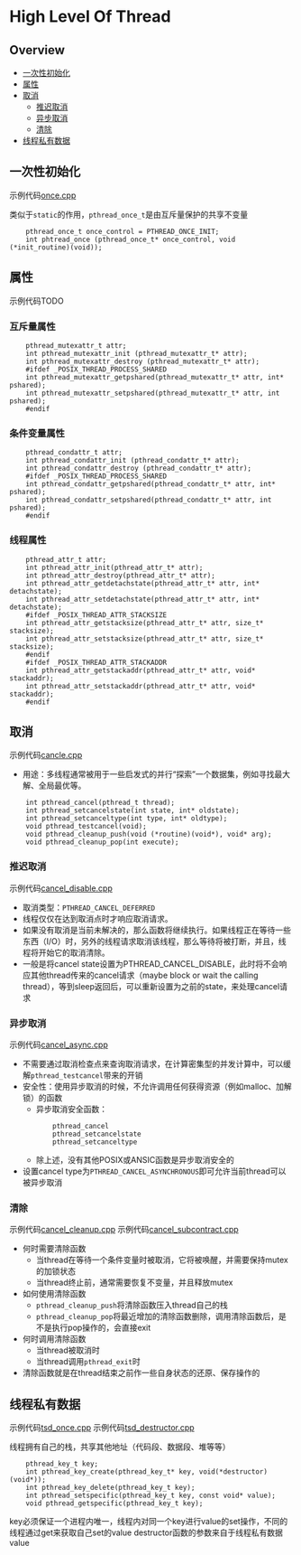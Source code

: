 # High Level Of Thread

## Overview
* [一次性初始化](#ch1)
* [属性](#ch2)
* [取消](#ch3)
    * [推迟取消](#ch3.1)
    * [异步取消](#ch3.2)
    * [清除](#ch3.3)
* [线程私有数据](#ch4)

<h2 id="ch1">一次性初始化</h2>

示例代码[once.cpp](https://github.com/XiaokeFeng/notes/blob/master/MultiThread/src/once.cpp)

类似于`static`的作用，`pthread_once_t`是由互斥量保护的共享不变量

```
    pthread_once_t once_control = PTHREAD_ONCE_INIT;
    int phtread_once (pthread_once_t* once_control, void (*init_routine)(void));
```

<h2 id="ch2">属性</h2>

示例代码TODO

### 互斥量属性
```
    pthread_mutexattr_t attr;
    int pthread_mutexattr_init (pthread_mutexattr_t* attr);
    int pthread_mutexattr_destroy (pthread_mutexattr_t* attr);
    #ifdef _POSIX_THREAD_PROCESS_SHARED
    int pthread_mutexattr_getpshared(pthread_mutexattr_t* attr, int* pshared);
    int pthread_mutexattr_setpshared(pthread_mutexattr_t* attr, int pshared);
    #endif
```

### 条件变量属性
```
    pthread_condattr_t attr;
    int pthread_condattr_init (pthread_condattr_t* attr);
    int pthread_condattr_destroy (pthread_condattr_t* attr);
    #ifdef _POSIX_THREAD_PROCESS_SHARED
    int pthread_condattr_getpshared(pthread_condattr_t* attr, int* pshared);
    int pthread_condattr_setpshared(pthread_condattr_t* attr, int pshared);
    #endif
```

### 线程属性
```
    pthread_attr_t attr;
    int pthread_attr_init(pthread_attr_t* attr);
    int pthread_attr_destroy(pthread_attr_t* attr);
    int pthread_attr_getdetachstate(pthread_attr_t* attr, int* detachstate);
    int pthread_attr_setdetachstate(pthread_attr_t* attr, int* detachstate);
    #ifdef _POSIX_THREAD_ATTR_STACKSIZE
    int pthread_attr_getstacksize(pthread_attr_t* attr, size_t* stacksize);
    int pthread_attr_setstacksize(pthread_attr_t* attr, size_t* stacksize);
    #endif
    #ifdef _POSIX_THREAD_ATTR_STACKADDR
    int pthread_attr_getstackaddr(pthread_attr_t* attr, void* stackaddr);
    int pthread_attr_setstackaddr(pthread_attr_t* attr, void* stackaddr);
    #endif
```

<h2 id="ch3">取消</h2>

示例代码[cancle.cpp](https://github.com/XiaokeFeng/notes/blob/master/MultiThread/src/cancel.cpp)

* 用途：多线程通常被用于一些启发式的并行“探索”一个数据集，例如寻找最大解、全局最优等。

```
    int pthread_cancel(pthread_t thread);
    int pthread_setcancelstate(int state, int* oldstate);
    int pthread_setcanceltype(int type, int* oldtype);
    void pthread_testcancel(void);
    void pthread_cleanup_push(void (*routine)(void*), void* arg);
    void pthread_cleanup_pop(int execute);
```

<h3 id="ch3.1">推迟取消</h3>

示例代码[cancel\_disable.cpp](https://github.com/XiaokeFeng/notes/blob/master/MultiThread/src/cancel_disable.cpp)

* 取消类型：`PTHREAD_CANCEL_DEFERRED`
* 线程仅仅在达到取消点时才响应取消请求。
* 如果没有取消是当前未解决的，那么函数将继续执行。如果线程正在等待一些东西（I/O）时，另外的线程请求取消该线程，那么等待将被打断，并且，线程将开始它的取消清除。
* 一般是将cancel state设置为PTHREAD\_CANCEL\_DISABLE，此时将不会响应其他thread传来的cancel请求（maybe block or wait the calling thread），等到sleep返回后，可以重新设置为之前的state，来处理cancel请求

<h3 id="ch3.2">异步取消</h3>

示例代码[cancel\_async.cpp](https://github.com/XiaokeFeng/notes/blob/master/MultiThread/src/cancel_async.cpp)

* 不需要通过取消检查点来查询取消请求，在计算密集型的并发计算中，可以缓解`pthread_testcancel`带来的开销
* 安全性：使用异步取消的时候，不允许调用任何获得资源（例如malloc、加解锁）的函数
    * 异步取消安全函数：
        ```
            pthread_cancel
            pthread_setcancelstate
            pthread_setcanceltype
        ```
    * 除上述，没有其他POSIX或ANSIC函数是异步取消安全的
* 设置cancel type为`PTHREAD_CANCEL_ASYNCHRONOUS`即可允许当前thread可以被异步取消

<h3 id="ch3.3">清除</h3>

示例代码[cancel\_cleanup.cpp](https://github.com/XiaokeFeng/notes/blob/master/MultiThread/src/cancel_cleanup.cpp)
示例代码[cancel\_subcontract.cpp](https://github.com/XiaokeFeng/notes/blob/master/MultiThread/src/cancel_subcontract.cpp)

* 何时需要清除函数
    * 当thread在等待一个条件变量时被取消，它将被唤醒，并需要保持mutex的加锁状态
    * 当thread终止前，通常需要恢复不变量，并且释放mutex
* 如何使用清除函数
    * `pthread_cleanup_push`将清除函数压入thread自己的栈
    * `pthread_cleanup_pop`将最近增加的清除函数删除，调用清除函数后，是不是执行pop操作的，会直接exit
* 何时调用清除函数
    * 当thread被取消时
    * 当thread调用`pthread_exit`时
* 清除函数就是在thread结束之前作一些自身状态的还原、保存操作的

<h2 id="ch4">线程私有数据</h2>

示例代码[tsd\_once.cpp](https://github.com/XiaokeFeng/notes/blob/master/MultiThread/src/tsd_once.cpp)
示例代码[tsd\_destructor.cpp](https://github.com/XiaokeFeng/notes/blob/master/MultiThread/src/tsd_destructor.cpp)

线程拥有自己的栈，共享其他地址（代码段、数据段、堆等等）

```
    pthread_key_t key;
    int pthread_key_create(pthread_key_t* key, void(*destructor)(void*));
    int pthread_key_delete(pthread_key_t key);
    int pthread_setspecific(pthread_key_t key, const void* value);
    void pthread_getspecific(pthread_key_t key);
```

key必须保证一个进程内唯一，线程内对同一个key进行value的set操作，不同的线程通过get来获取自己set的value
destructor函数的参数来自于线程私有数据value
